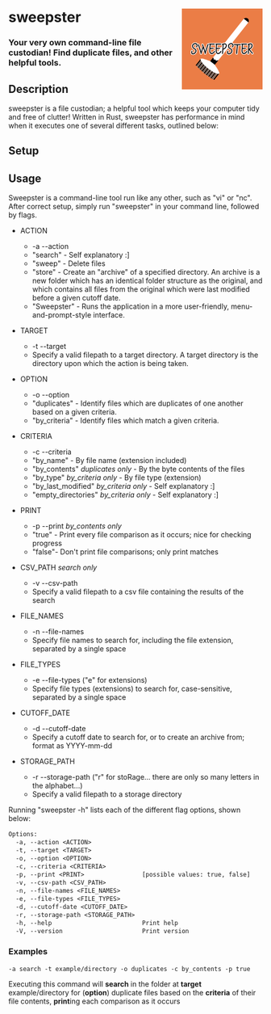 # sweepster <img src="sweepster.png" alt="sweepster" width="160" height="160" align="right" title="sweepster logo">
### Your very own command-line file custodian! Find duplicate files, and other helpful tools.

## Description
sweepster is a file custodian; a helpful tool which keeps your computer tidy and free of clutter! Written in Rust,
sweepster has performance in mind when it executes one of several different tasks, outlined below:

## Setup

## Usage
Sweepster is a command-line tool run like any other, such as "vi" or "nc". After correct setup, simply run "sweepster" in your command line, followed by flags.
- ACTION
  - -a --action
  - "search" - Self explanatory :]
  - "sweep" - Delete files
  - "store" - Create an "archive" of a specified directory. An archive is a new folder which has an identical folder structure as the original, and which contains all files from the original which were last modified before a given cutoff date.
  - "Sweepster" - Runs the application in a more user-friendly, menu-and-prompt-style interface.
- TARGET
  - -t --target
  - Specify a valid filepath to a target directory. A target directory is the directory upon which the action is being taken.
- OPTION
  - -o --option
  - "duplicates" - Identify files which are duplicates of one another based on a given criteria.
  - "by_criteria" - Identify files which match a given criteria.
- CRITERIA
  - -c --criteria
  - "by_name" - By file name (extension included)
  - "by_contents" *duplicates only* - By the byte contents of the files
  - "by_type" *by_criteria only* - By file type (extension)
  - "by_last_modified" *by_criteria only* - Self explanatory :]
  - "empty_directories" *by_criteria only* - Self explanatory :]

- PRINT
  - -p --print *by_contents only*
  - "true" - Print every file comparison as it occurs; nice for checking progress
  - "false"- Don't print file comparisons; only print matches
- CSV_PATH *search only*
  - -v --csv-path
  - Specify a valid filepath to a csv file containing the results of the search
- FILE_NAMES
  - -n --file-names
  - Specify file names to search for, including the file extension, separated by a single space
- FILE_TYPES
  - -e --file-types ("e" for extensions)
  - Specify file types (extensions) to search for, case-sensitive, separated by a single space
- CUTOFF_DATE
  - -d --cutoff-date
  - Specify a cutoff date to search for, or to create an archive from; format as YYYY-mm-dd
- STORAGE_PATH
  - -r --storage-path ("r" for stoRage... there are only so many letters in the alphabet...)
  - Specify a valid filepath to a storage directory

Running "sweepster -h" lists each of the different flag options, shown below:
```
Options:
  -a, --action <ACTION>              
  -t, --target <TARGET>              
  -o, --option <OPTION>              
  -c, --criteria <CRITERIA>          
  -p, --print <PRINT>                [possible values: true, false]
  -v, --csv-path <CSV_PATH>          
  -n, --file-names <FILE_NAMES>      
  -e, --file-types <FILE_TYPES>      
  -d, --cutoff-date <CUTOFF_DATE>    
  -r, --storage-path <STORAGE_PATH>  
  -h, --help                         Print help
  -V, --version                      Print version
```
### Examples
```
-a search -t example/directory -o duplicates -c by_contents -p true
```
Executing this command will **search** in the folder at **target** example/directory for (**option**) duplicate files based on the **criteria** of their file contents, **print**ing each comparison as it occurs
